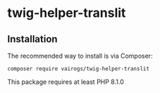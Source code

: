 # twig-helper-translit

Installation
------------

The recommended way to install is via Composer:

```
composer require vairogs/twig-helper-translit
```

This package requires at least PHP 8.1.0
